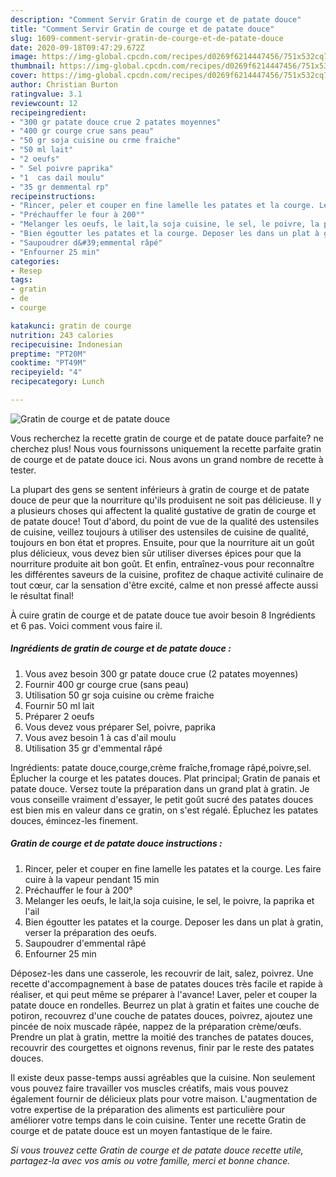 ```yaml
---
description: "Comment Servir Gratin de courge et de patate douce"
title: "Comment Servir Gratin de courge et de patate douce"
slug: 1609-comment-servir-gratin-de-courge-et-de-patate-douce
date: 2020-09-18T09:47:29.672Z
image: https://img-global.cpcdn.com/recipes/d0269f6214447456/751x532cq70/gratin-de-courge-et-de-patate-douce-photo-principale-de-la-recette.jpg
thumbnail: https://img-global.cpcdn.com/recipes/d0269f6214447456/751x532cq70/gratin-de-courge-et-de-patate-douce-photo-principale-de-la-recette.jpg
cover: https://img-global.cpcdn.com/recipes/d0269f6214447456/751x532cq70/gratin-de-courge-et-de-patate-douce-photo-principale-de-la-recette.jpg
author: Christian Burton
ratingvalue: 3.1
reviewcount: 12
recipeingredient:
- "300 gr patate douce crue 2 patates moyennes"
- "400 gr courge crue sans peau"
- "50 gr soja cuisine ou crme fraiche"
- "50 ml lait"
- "2 oeufs"
- " Sel poivre paprika"
- "1  cas dail moulu"
- "35 gr demmental rp"
recipeinstructions:
- "Rincer, peler et couper en fine lamelle les patates et la courge. Les faire cuire à la vapeur pendant 15 min"
- "Préchauffer le four à 200°"
- "Melanger les oeufs, le lait,la soja cuisine, le sel, le poivre, la paprika et l&#39;ail"
- "Bien égoutter les patates et la courge. Deposer les dans un plat à gratin, verser la préparation des oeufs."
- "Saupoudrer d&#39;emmental râpé"
- "Enfourner 25 min"
categories:
- Resep
tags:
- gratin
- de
- courge

katakunci: gratin de courge 
nutrition: 243 calories
recipecuisine: Indonesian
preptime: "PT20M"
cooktime: "PT49M"
recipeyield: "4"
recipecategory: Lunch

---
```



![Gratin de courge et de patate douce](https://img-global.cpcdn.com/recipes/d0269f6214447456/751x532cq70/gratin-de-courge-et-de-patate-douce-photo-principale-de-la-recette.jpg)

Vous recherchez la recette gratin de courge et de patate douce parfaite? ne cherchez plus! Nous vous fournissons uniquement la recette parfaite gratin de courge et de patate douce ici. Nous avons un grand nombre de recette à tester.

La plupart des gens se sentent inférieurs à gratin de courge et de patate douce de peur que la nourriture qu'ils produisent ne soit pas délicieuse. Il y a plusieurs choses qui affectent la qualité gustative de gratin de courge et de patate douce! Tout d'abord, du point de vue de la qualité des ustensiles de cuisine, veillez toujours à utiliser des ustensiles de cuisine de qualité, toujours en bon état et propres. Ensuite, pour que la nourriture ait un goût plus délicieux, vous devez bien sûr utiliser diverses épices pour que la nourriture produite ait bon goût. Et enfin, entraînez-vous pour reconnaître les différentes saveurs de la cuisine, profitez de chaque activité culinaire de tout cœur, car la sensation d'être excité, calme et non pressé affecte aussi le résultat final!

<!--inarticleads1-->

À cuire gratin de courge et de patate douce tue avoir besoin 8 Ingrédients et 6 pas. Voici comment vous faire il.

##### Ingrédients de gratin de courge et de patate douce :

1. Vous avez besoin 300 gr patate douce crue (2 patates moyennes)
1. Fournir 400 gr courge crue (sans peau)
1. Utilisation 50 gr soja cuisine ou crème fraiche
1. Fournir 50 ml lait
1. Préparer 2 oeufs
1. Vous devez vous préparer  Sel, poivre, paprika
1. Vous avez besoin 1 à cas d&#39;ail moulu
1. Utilisation 35 gr d&#39;emmental râpé


Ingrédients: patate douce,courge,crème fraîche,fromage râpé,poivre,sel. Éplucher la courge et les patates douces. Plat principal; Gratin de panais et patate douce. Versez toute la préparation dans un grand plat à gratin. Je vous conseille vraiment d&#39;essayer, le petit goût sucré des patates douces est bien mis en valeur dans ce gratin, on s&#39;est régalé. Épluchez les patates douces, émincez-les finement. 

<!--inarticleads2-->

##### Gratin de courge et de patate douce instructions :

1. Rincer, peler et couper en fine lamelle les patates et la courge. Les faire cuire à la vapeur pendant 15 min
1. Préchauffer le four à 200°
1. Melanger les oeufs, le lait,la soja cuisine, le sel, le poivre, la paprika et l&#39;ail
1. Bien égoutter les patates et la courge. Deposer les dans un plat à gratin, verser la préparation des oeufs.
1. Saupoudrer d&#39;emmental râpé
1. Enfourner 25 min


Déposez-les dans une casserole, les recouvrir de lait, salez, poivrez. Une recette d&#39;accompagnement à base de patates douces très facile et rapide à réaliser, et qui peut même se préparer à l&#39;avance! Laver, peler et couper la patate douce en rondelles. Beurrez un plat à gratin et faites une couche de potiron, recouvrez d&#39;une couche de patates douces, poivrez, ajoutez une pincée de noix muscade râpée, nappez de la préparation crème/œufs. Prendre un plat à gratin, mettre la moitié des tranches de patates douces, recouvrir des courgettes et oignons revenus, finir par le reste des patates douces. 

<!--inarticleads1-->

<p>
Il existe deux passe-temps aussi agréables que la cuisine. Non seulement vous pouvez faire travailler vos muscles créatifs, mais vous pouvez également fournir de délicieux plats pour votre maison. L'augmentation de votre expertise de la préparation des aliments est particulière pour améliorer votre temps dans le coin cuisine. Tenter une recette Gratin de courge et de patate douce est un moyen fantastique de le faire.
</p>

<p>
<i>Si vous trouvez cette Gratin de courge et de patate douce recette utile, partagez-la avec vos amis ou votre famille, merci et bonne chance.</i>
</p>
